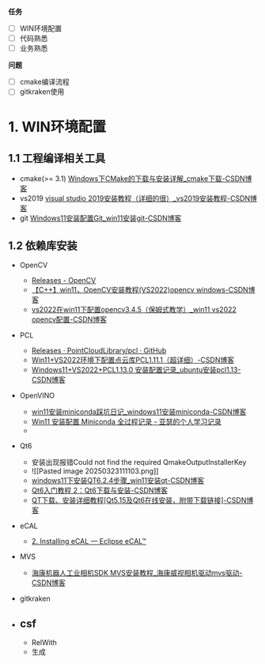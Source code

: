 **任务**
- [ ] WIN环境配置
- [ ] 代码熟悉
- [ ] 业务熟悉

**问题**
- [ ] cmake编译流程
- [ ] gitkraken使用
# 1. WIN环境配置

## 1.1 工程编译相关工具
- cmake(>= 3.1) [Windows下CMake的下载与安装详解_cmake下载-CSDN博客](https://blog.csdn.net/didi_ya/article/details/123029415)
- vs2019 [visual studio 2019安装教程（详细的很）_vs2019安装教程-CSDN博客](https://blog.csdn.net/YSJ367635984/article/details/104648941)
- git [Windows11安装配置Git_win11安装git-CSDN博客](https://blog.csdn.net/qq_39656068/article/details/132706520)

## 1.2 依赖库安装

- OpenCV 
	- [Releases - OpenCV](https://opencv.org/releases/)
	- [【C++】win11，OpenCV安装教程(VS2022)opencv windows-CSDN博客](https://blog.csdn.net/weixin_47040861/article/details/136062059)
	- [vs2022在win11下配置opencv3.4.5（保姆式教学）_win11 vs2022 opencv配置-CSDN博客](https://blog.csdn.net/Burp_Boom/article/details/124163830)
- PCL
	- [Releases · PointCloudLibrary/pcl · GitHub](https://github.com/PointCloudLibrary/pcl/releases?page=3)
	- [Win11+VS2022环境下配置点云库PCL1.11.1（超详细）-CSDN博客](https://blog.csdn.net/weixin_45303602/article/details/139770073)
	- [Windows11+VS2022+PCL1.13.0 安装配置记录_ubuntu安装pcl1.13-CSDN博客](https://blog.csdn.net/m0_50910915/article/details/128651063)
- OpenVINO
	- [win11安装miniconda踩坑日记_windows11安装miniconda-CSDN博客](https://blog.csdn.net/Loveful/article/details/132412037)
	- [Win11 安装配置 Miniconda 全过程记录 - 亚瑟的个人学习记录](https://gis-xh.github.io/my-note/python/01conda/Win11-Miniconda-install/)
	- 
- Qt6
	- 安装出现报错Could not find the required QmakeOutputInstallerKey
	- ![[Pasted image 20250323111103.png]]
	- [windows11下安装QT6.2.4步骤_win11安装qt-CSDN博客](https://blog.csdn.net/qq_36648164/article/details/133820780)
	- [Qt6入门教程 2：Qt6下载与安装-CSDN博客](https://blog.csdn.net/caoshangpa/article/details/135420524)
	- [QT下载、安装详细教程[Qt5.15及Qt6在线安装，附带下载链接]-CSDN博客](https://blog.csdn.net/weixin_44011863/article/details/135755443)
- eCAL
	- [2. Installing eCAL — Eclipse eCAL™](https://eclipse-ecal.github.io/ecal/stable/getting_started/setup.html)
- MVS
	- [海康机器人工业相机SDK MVS安装教程_海康威视相机驱动mvs驱动-CSDN博客](https://blog.csdn.net/qq_30150579/article/details/132545466)
- gitkraken

- csf
	- 
	- RelWith
	- 生成


